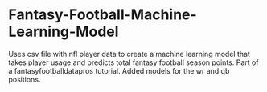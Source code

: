 # Fantasy-Football-Machine-Learning-Model
Uses csv file with nfl player data to create a machine learning model that takes player usage and predicts total fantasy football season points.
Part of a fantasyfootballdatapros tutorial. Added models for the wr and qb positions.
